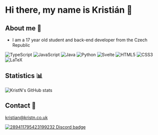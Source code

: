 # Hi there, my name is Kristián 👋

## About me 🚀

 - I am a 17 year old student and back-end developer from the Czech Republic

![TypeScript](https://img.shields.io/badge/typescript-%23007ACC.svg?style=for-the-badge&logo=typescript&logoColor=white) ![JavaScript](https://img.shields.io/badge/javascript-%23323330.svg?style=for-the-badge&logo=javascript&logoColor=%23F7DF1E) ![Java](https://img.shields.io/badge/java-%23ED8B00.svg?style=for-the-badge&logo=openjdk&logoColor=white) ![Python](https://img.shields.io/badge/python-3670A0?style=for-the-badge&logo=python&logoColor=ffdd54) ![Svelte](https://img.shields.io/badge/svelte-%23f1413d.svg?style=for-the-badge&logo=svelte&logoColor=white) ![HTML5](https://img.shields.io/badge/html5-%23E34F26.svg?style=for-the-badge&logo=html5&logoColor=white) ![CSS3](https://img.shields.io/badge/css3-%231572B6.svg?style=for-the-badge&logo=css3&logoColor=white)	![LaTeX](https://img.shields.io/badge/latex-%23008080.svg?style=for-the-badge&logo=latex&logoColor=white)

## Statistics 📊
![KristN's GitHub stats](https://readme-stats.kristn.co.uk/api?username=kristiankunc&show_icons=true&theme=nord)

## Contact 📧
[kristian@kristn.co.uk](mailto:kristian@kristn.co.uk)

[![289411795423199232 Discord badge](https://discord.c99.nl/widget/theme-4/289411795423199232.png)](https://discord.com/users/289411795423199232)
